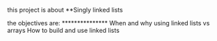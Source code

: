 this project is about
**Singly linked lists

the objectives are:
	***************
    When and why using linked lists vs arrays
    How to build and use linked lists

